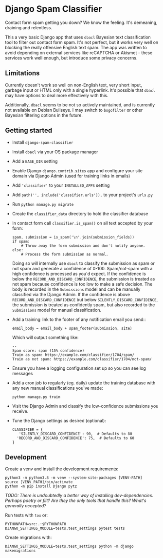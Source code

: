 # Django Spam Classifier

Contact form spam getting you down? We know the feeling. It's demeaning,
draining and relentless.

This a very basic Django app that uses `dbacl` Bayesian text classification tool
to filter out contact form spam. It's not perfect, but it works very well on
blocking the really offensive English text spam. The app was written to avoid
depending on external services like reCAPTCHA or Akismet - these services work
well enough, but introduce some privacy concerns.


## Limitations

Currently doesn't work so well on non-English text, very short input, garbage
input or HTML only with a single hyperlink. It's possible that `dbacl` may have
options to deal more effectively with this.

Additionally, `dbacl` seems to be not so actively maintained, and is currently
not available on Debian Bullseye. I may switch to `bogofilter` or other Bayesian
filtering options in the future.


## Getting started

 - Install `django-spam-classifier`
 - Install `dbacl` via your OS package manager
 - Add a `BASE_DIR` setting
 - Enable Django `django.contrib.sites` app and configure your site domain via
   Django Admin (used for training links in emails)
 - Add `'classifier'` to your `INSTALLED_APPS` setting
 - Add `path('', include('classifier.urls')),` to your project's `urls.py`
 - Run `python manage.py migrate`
 - Create the `classifier_data` directory to hold the classifier database
 - In contact form call `classifier.is_spam()` on all text accepted by your
   form:

       spam, submission = is_spam('\n'.join(submission_fields))
       if spam:
           # Throw away the form submission and don't notify anyone.
       else:
           # Process the form submission as normal.
           
   Doing so will internally use `dbacl` to classify the submission as spam or
   not spam and generate a confidence of 0-100. Spam/not-spam with a high
   confidence is processed as you'd expect. If the confidence is below the
   `RECORD_AND_DISCARD_CONFIDENCE`, the submission is treated as not spam
   because confidence is too low to make a safe decision. The body is recorded
   in the `Submissions` model and can be manually classified via the Django
   Admin. If the confidence is above `RECORD_AND_DISCARD_CONFIDENCE` but below
   `SILENTLY_DISCARD_CONFIDENCE`, the submission is treated as confidently spam,
   but also recorded to the `Submissions` model for manual classification.

 - Add a training link to the footer of any notification email you send::
 
       email_body = email_body + spam_footer(submission, site)

   Which will output something like:

       --
       Spam score: spam (15% confidence)
       Train as spam: https://example.com/classifier/1704/spam/
       Train as not spam: https://example.com/classifier/1704/not-spam/

 - Ensure you have a logging configuration set up so you can see log messages
 - Add a cron job to regularly (eg. daily) update the training database with any
   new manual classifications you've made:
 
       python manage.py train
 - Visit the Django Admin and classify the low-confidence submissions you receive.
 - Tune the Django settings as desired (optional):

       CLASSIFIER = {
          'SILENTLY_DISCARD_CONFIDENCE': 90,  # Defaults to 80
         'RECORD_AND_DISCARD_CONFIDENCE': 75,  # Defaults to 60
       }


## Development

Create a venv and install the development requirements:

    python3 -m python3.8 -m venv --system-site-packages [VENV-PATH]
    source [VENV_PATH]/bin/activate
    python -m pip install Django pytz

*TODO: There is undoubtedly a better way of installing dev-dependencies. Perhaps
poetry or flit? Are they the only tools that handle this? What's generally accepted?*

Run tests with `tox` or:

    PYTHONPATH=src:.:$PYTHONPATH DJANGO_SETTINGS_MODULE=tests.test_settings pytest tests

Create migrations with:

    DJANGO_SETTINGS_MODULE=tests.test_settings python -m django makemigrations
